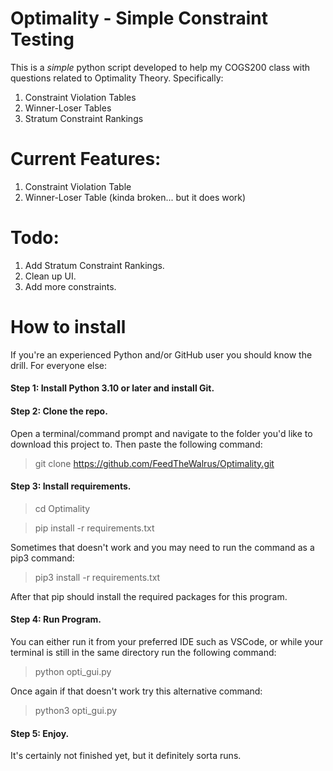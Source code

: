 # Optimality -  Simple Constraint Testing

This is a *simple* python script developed to help my COGS200 class with questions related to Optimality Theory. 
Specifically: 
1. Constraint Violation Tables
2. Winner-Loser Tables
3. Stratum Constraint Rankings

# Current Features:
1. Constraint Violation Table
2. Winner-Loser Table (kinda broken... but it does work)

# Todo:
1. Add Stratum Constraint Rankings.
2. Clean up UI.
3. Add more constraints.

# How to install 
If you're an experienced Python and/or GitHub user you should know the drill.
For everyone else:
#### Step 1: Install Python 3.10 or later and install Git.
#### Step 2: Clone the repo.
Open a terminal/command prompt and navigate to the folder you'd like to download this project to. Then paste the following command:

> git clone https://github.com/FeedTheWalrus/Optimality.git 

#### Step 3: Install requirements.
> cd Optimality

> pip install -r requirements.txt 

Sometimes that doesn't work and you may need to run the command as a pip3 command:

> pip3 install -r requirements.txt

After that pip should install the required packages for this program.

#### Step 4: Run Program.
You can either run it from your preferred IDE such as VSCode, or while your terminal is still in the same directory run the following command:

> python opti_gui.py

Once again if that doesn't work try this alternative command:

> python3 opti_gui.py

#### Step 5: Enjoy.
It's certainly not finished yet, but it definitely sorta runs.